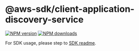 # @aws-sdk/client-application-discovery-service

[![NPM version](https://img.shields.io/npm/v/@aws-sdk/client-application-discovery-service/rc.svg)](https://www.npmjs.com/package/@aws-sdk/client-application-discovery-service)
[![NPM downloads](https://img.shields.io/npm/dm/@aws-sdk/client-application-discovery-service.svg)](https://www.npmjs.com/package/@aws-sdk/client-application-discovery-service)

For SDK usage, please step to [SDK readme](https://github.com/aws/aws-sdk-js-v3).
